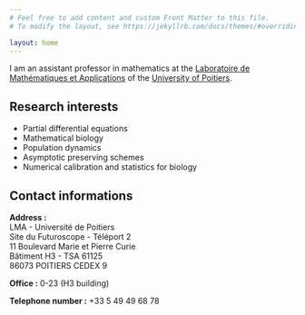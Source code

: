 ```yaml
---
# Feel free to add content and custom Front Matter to this file.
# To modify the layout, see https://jekyllrb.com/docs/themes/#overriding-theme-defaults

layout: home
---
```

I am an assistant professor in mathematics at the [Laboratoire de Mathématiques et Applications](http://rech-math.sp2mi.univ-poitiers.fr/) of the [University of Poitiers](https://www.univ-poitiers.fr/).

## Research interests 
- Partial differential equations
- Mathematical biology
- Population dynamics
- Asymptotic preserving schemes
- Numerical calibration and statistics for biology


## Contact informations
**Address :**  
LMA - Université de Poitiers  
Site du Futuroscope - Téléport 2  
11 Boulevard Marie et Pierre Curie  
Bâtiment H3 - TSA 61125  
86073 POITIERS CEDEX 9

**Office :** 0-23 (H3 building)

**Telephone number :** +33 5 49 49 68 78